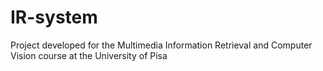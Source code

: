 # IR-system
Project developed for the Multimedia Information Retrieval and Computer Vision course at the University of Pisa
